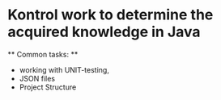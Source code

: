# Kontrol work to determine the acquired knowledge in Java #
** Common tasks: **
- working with UNIT-testing,
- JSON files
- Project Structure
